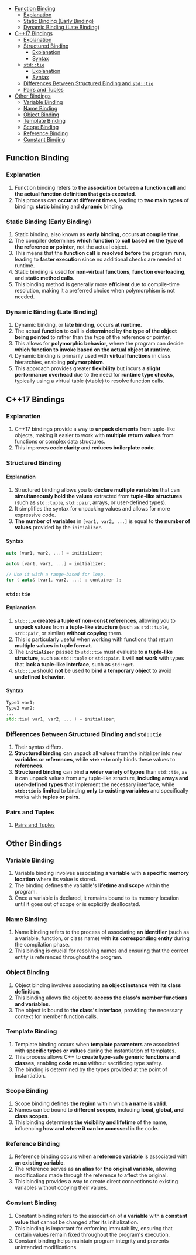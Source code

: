 <!-- vim-markdown-toc GFM -->

- [Function Binding](#function-binding)
  - [Explanation](#explanation)
  - [Static Binding (Early Binding)](#static-binding-early-binding)
  - [Dynamic Binding (Late Binding)](#dynamic-binding-late-binding)
- [C++17 Bindings](#c17-bindings)
  - [Explanation](#explanation-1)
  - [Structured Binding](#structured-binding)
    - [Explanation](#explanation-2)
    - [Syntax](#syntax)
  - [`std::tie`](#stdtie)
    - [Explanation](#explanation-3)
    - [Syntax](#syntax-1)
  - [Differences Between Structured Binding and `std::tie`](#differences-between-structured-binding-and-stdtie)
  - [Pairs and Tuples](#pairs-and-tuples)
- [Other Bindings](#other-bindings)
  - [Variable Binding](#variable-binding)
  - [Name Binding](#name-binding)
  - [Object Binding](#object-binding)
  - [Template Binding](#template-binding)
  - [Scope Binding](#scope-binding)
  - [Reference Binding](#reference-binding)
  - [Constant Binding](#constant-binding)

<!-- vim-markdown-toc -->

## Function Binding

### Explanation

1. Function binding refers to **the association** between **a function call** and **the actual
   function definition that gets executed**.
2. This process can **occur at different times**, leading to **two main types** of binding:
   **static** binding and **dynamic** binding.

### Static Binding (Early Binding)

1. Static binding, also known as **early binding**, occurs **at compile time**.
2. The compiler determines **which function** to **call** **based on the type of the reference or
   pointer**, not the actual object.
3. This means that the **function call** is **resolved before** the program **runs**, leading to
   **faster execution** since no additional checks are needed at runtime.
4. Static binding is used for **non-virtual functions**, **function overloading**, and **static
   method calls**.
5. This binding method is generally more **efficient** due to compile-time resolution, making it a
   preferred choice when polymorphism is not needed.

### Dynamic Binding (Late Binding)

1. Dynamic binding, or **late binding**, occurs **at runtime**.
2. The actual **function** to **call** is **determined** by **the type of the object being pointed**
   to rather than the type of the reference or pointer.
3. This allows for **polymorphic behavior**, where the program can decide **which function to invoke
   based on the actual object at runtime**.
4. Dynamic binding is primarily used with **virtual functions** in class hierarchies, enabling
   **polymorphism**.
5. This approach provides greater **flexibility** but incurs **a slight performance overhead** due
   to the need for **runtime type checks**, typically using a virtual table (vtable) to resolve
   function calls.

## C++17 Bindings

### Explanation

1. C++17 bindings provide a way to **unpack elements** from tuple-like objects, making it easier to
   work with **multiple return values** from functions or complex data structures.
2. This improves **code clarity** and **reduces boilerplate code**.

### Structured Binding

#### Explanation

1. Structured binding allows you to **declare multiple variables** that can **simultaneously hold
   the values** extracted from **tuple-like structures** (such as `std::tuple`, `std::pair`, arrays,
   or user-defined types).
2. It simplifies the syntax for unpacking values and allows for more expressive code.
3. **The number of variables** in `[var1, var2, ...]` is equal to **the number of values** provided
   by the `initializer`.

#### Syntax

```CPP
auto [var1, var2, ...] = initializer;
```

```CPP
auto& [var1, var2, ...] = initializer;
```

```CPP
// Use it with a range-based for loop.
for ( auto& [var1, var2, ...] : container );
```

### `std::tie`

#### Explanation

1. `std::tie` **creates a tuple of non-const references**, allowing you to **unpack values** from
   **a tuple-like structure** (such as `std::tuple`, `std::pair`, or similar) **without copying**
   them.
2. This is particularly useful when working with functions that return **multiple values** in
   **tuple format**.
3. The **`initializer`** passed to `std::tie` must evaluate to **a tuple-like structure**, such as
   `std::tuple` or `std::pair`. It will **not work** with types that **lack a tuple-like
   interface**, such as `std::get`.
4. `std::tie` should **not** be used to **bind a temporary object** to avoid **undefined behavior**.

#### Syntax

```CPP
Type1 var1;
Type2 var2;
...
std::tie( var1, var2, ... ) = initializer;
```

### Differences Between Structured Binding and `std::tie`

1. Their syntax differs.
2. **Structured binding** can unpack all values from the initializer into new **variables or
   references**, while **`std::tie`** only binds these values to **references**.
3. **Structured binding** can bind **a wider variety of types** than `std::tie`, as it can unpack
   values from any tuple-like structure, **including arrays and user-defined types** that implement
   the necessary interface, while **`std::tie`** is **limited** to binding **only** to **existing
   variables** and specifically works with **tuples or pairs**.

### Pairs and Tuples

1. [Pairs and Tuples](./PairsAndTuples.md)

## Other Bindings

### Variable Binding

1. Variable binding involves associating **a variable** with **a specific memory location** where
   its value is stored.
2. The binding defines the variable's **lifetime and scope** within the program.
3. Once a variable is declared, it remains bound to its memory location until it goes out of scope
   or is explicitly deallocated.

### Name Binding

1. Name binding refers to the process of associating **an identifier** (such as a variable,
   function, or class name) with **its corresponding entity** during the compilation phase.
2. This binding is crucial for resolving names and ensuring that the correct entity is referenced
   throughout the program.

### Object Binding

1. Object binding involves associating **an object instance** with **its class definition**.
2. This binding allows the object to **access the class's member functions and variables**.
3. The object is bound to **the class's interface**, providing the necessary context for member
   function calls.

### Template Binding

1. Template binding occurs when **template parameters** are associated with **specific types or
   values** during the instantiation of templates.
2. This process allows C++ to **create type-safe generic functions and classes**, enabling **code
   reuse** without sacrificing type safety.
3. The binding is determined by the types provided at the point of instantiation.

### Scope Binding

1. Scope binding defines **the region** within which **a name is valid**.
2. Names can be bound to **different scopes**, including **local, global, and class scopes**.
3. This binding determines **the visibility and lifetime** of the name, influencing **how and where
   it can be accessed** in the code.

### Reference Binding

1. Reference binding occurs when **a reference variable** is associated with **an existing
   variable**.
2. The reference serves as **an alias** for **the original variable**, allowing modifications made
   through the reference to affect the original.
3. This binding provides a way to create direct connections to existing variables without copying
   their values.

### Constant Binding

1. Constant binding refers to the association of **a variable** with **a constant value** that
   cannot be changed after its initialization.
2. This binding is important for enforcing immutability, ensuring that certain values remain fixed
   throughout the program's execution.
3. Constant binding helps maintain program integrity and prevents unintended modifications.
